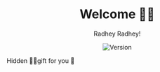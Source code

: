 <h1 align="center"> Welcome 🫰🙃 </h1>
<p align="center">
  Radhey Radhey!
</p>
<p align="center">

<img alt="Version" src="https://img.shields.io/badge/Mylove-01-blue?style=for-the-badge&color=blue">

Hidden 🙈💌gift for you 💙
